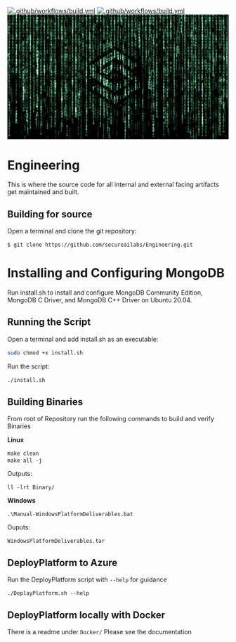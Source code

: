 [![.github/workflows/build.yml](https://github.com/secureailabs/Engineering/actions/workflows/build.yml/badge.svg)](https://github.com/secureailabs/Engineering/actions/workflows/build.yml)
[![.github/workflows/build.yml](https://github.com/secureailabs/Engineering/actions/workflows/build-c-cpp.yml/badge.svg)](https://github.com/secureailabs/Engineering/actions/workflows/build-c-cpp.yml)
![alt text](https://github.com/secureailabs/Engineering/blob/main/Logo.jpg?raw=true)


# Engineering
This is where the source code for all internal and external facing artifacts get maintained and built.

## Building for source

Open a terminal and clone the git repository:
```sh
$ git clone https://github.com/secureailabs/Engineering.git
```

# Installing and Configuring MongoDB

Run install.sh to install and configure MongoDB Community Edition, MongoDB C Driver, and MongoDB C++ Driver on Ubuntu 20.04.

## Running the Script

Open a terminal and add install.sh as an executable:
```sh
sudo chmod +x install.sh
```

Run the script:
```sh
./install.sh
```

## Building Binaries

From root of Repository run the following commands to build and verify Binaries

**Linux**
```
make clean
make all -j
```
Outputs: 
```
ll -lrt Binary/
```

**Windows**
```
.\Manual-WindowsPlatformDeliverables.bat
```
Ouputs:
```
WindowsPlatformDeliverables.tar
```

## DeployPlatform to Azure
Run the DeployPlatform script with `--help` for guidance
```
./DeplayPlatform.sh --help
```

## DeployPlatform locally with Docker
There is a readme under `Docker/`
Please see the documentation 
